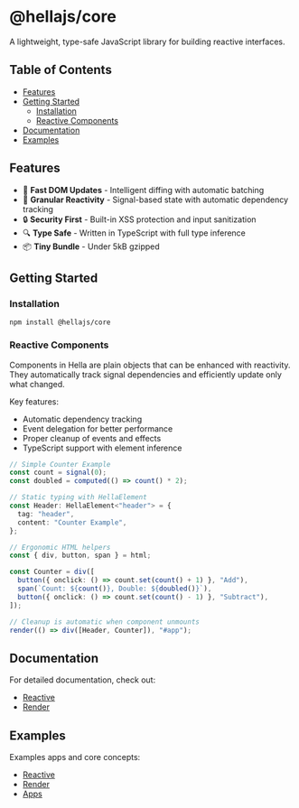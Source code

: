 # @hellajs/core

A lightweight, type-safe JavaScript library for building reactive interfaces.

## Table of Contents

- [Features](#features)
- [Getting Started](#getting-started)
  - [Installation](#installation)
  - [Reactive Components](#reactive-components)
- [Documentation](#documentation)
- [Examples](#examples)

## Features

- 🚀 **Fast DOM Updates** - Intelligent diffing with automatic batching
- 🎯 **Granular Reactivity** - Signal-based state with automatic dependency tracking
- 🔒 **Security First** - Built-in XSS protection and input sanitization
- 🔍 **Type Safe** - Written in TypeScript with full type inference
- 📦 **Tiny Bundle** - Under 5kB gzipped


## Getting Started

### Installation

`npm install @hellajs/core`

### Reactive Components

Components in Hella are plain objects that can be enhanced with reactivity. They automatically track signal dependencies and efficiently update only what changed.

Key features:

- Automatic dependency tracking
- Event delegation for better performance
- Proper cleanup of events and effects
- TypeScript support with element inference

```typescript
// Simple Counter Example
const count = signal(0);
const doubled = computed(() => count() * 2);

// Static typing with HellaElement
const Header: HellaElement<"header"> = {
  tag: "header",
  content: "Counter Example",
};

// Ergonomic HTML helpers
const { div, button, span } = html;

const Counter = div([
  button({ onclick: () => count.set(count() + 1) }, "Add"),
  span(`Count: ${count()}, Double: ${doubled()}`),
  button({ onclick: () => count.set(count() - 1) }, "Subtract"),
]);

// Cleanup is automatic when component unmounts
render(() => div([Header, Counter]), "#app");
```

## Documentation

For detailed documentation, check out:

- [Reactive](https://github.com/omilli/hella/blob/master/docs/reactive.md)
- [Render](https://github.com/omilli/hella/blob/master/docs/render.md)

## Examples

Examples apps and core concepts:

- [Reactive](https://github.com/omilli/hella/tree/master/examples/lib/concepts/reactive)
- [Render](https://github.com/omilli/hella/tree/master/examples/lib/concepts/render)
- [Apps](https://github.com/omilli/hella/tree/master/examples/lib/apps)
